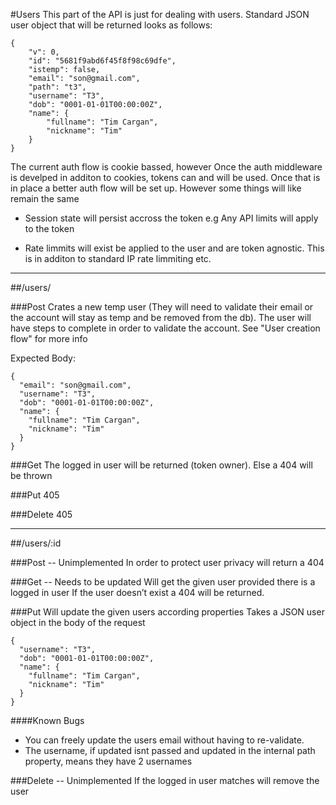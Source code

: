 #Users
This part of the API is just for dealing with users. Standard JSON user object that will be returned looks as follows:
```
{
	"v": 0,
	"id": "5681f9abd6f45f8f98c69dfe",
	"istemp": false,
	"email": "son@gmail.com",
	"path": "t3",
	"username": "T3",
	"dob": "0001-01-01T00:00:00Z",
	"name": {
		"fullname": "Tim Cargan",
		"nickname": "Tim"
	}
}
```
The current auth flow is cookie bassed, however Once the auth middleware is develped in additon to cookies, tokens can and will be used. Once that is in place a better auth flow will be set up. However some things will like remain the same

* Session state will persist accross the token e.g
	Any API limits will apply to the token

* Rate limmits will exist be applied to the user and are token agnostic. This is in additon to standard IP rate limmiting etc.

<hr>

##/users/

###Post 
Crates a new temp user (They will need to validate their email or the account will stay as temp and be removed from the db). The user will have steps to complete in order to validate the account. See "User creation flow" for more info

Expected Body:
```
{
  "email": "son@gmail.com",
  "username": "T3",
  "dob": "0001-01-01T00:00:00Z",
  "name": {
    "fullname": "Tim Cargan",
    "nickname": "Tim"
  }
}
```
###Get
The logged in user will be returned (token owner). Else a 404 will be thrown

###Put
405

###Delete
405

<hr>

##/users/:id

###Post -- Unimplemented
In order to protect user privacy will return a 404

###Get -- Needs to be updated
Will get the given user provided there is a logged in user
If the user doesn’t exist a 404 will be returned.

###Put
Will update the given users according properties
Takes a JSON user object in the body of the request
```
{
  "username": "T3",
  "dob": "0001-01-01T00:00:00Z",
  "name": {
    "fullname": "Tim Cargan",
    "nickname": "Tim"
  }
}
```

####Known Bugs
* You can freely update the users email without having to re-validate.
* The username, if updated isnt passed and updated in the internal path property, means they have 2 usernames

###Delete -- Unimplemented
If the logged in user matches will remove the user